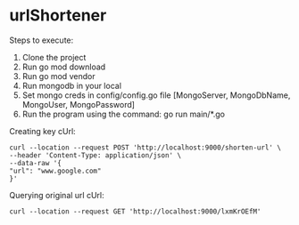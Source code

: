 # urlShortener

Steps to execute:
1. Clone the project
2. Run go mod download
3. Run go mod vendor
4. Run mongodb in your local
5. Set mongo creds in config/config.go file [MongoServer, MongoDbName, MongoUser, MongoPassword]
6. Run the program using the command: go run main/*.go


Creating key cUrl:

    curl --location --request POST 'http://localhost:9000/shorten-url' \
    --header 'Content-Type: application/json' \
    --data-raw '{
    "url": "www.google.com"
    }'

Querying original url cUrl:

    curl --location --request GET 'http://localhost:9000/lxmKrOEfM'